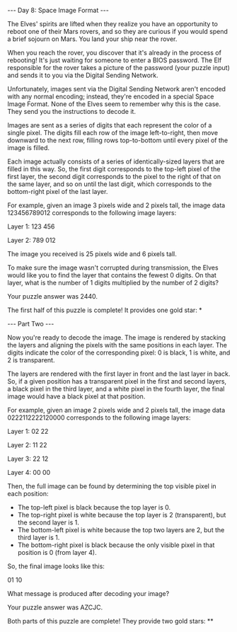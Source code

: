 --- Day 8: Space Image Format ---

The Elves' spirits are lifted when they realize you have an opportunity to reboot one of their Mars rovers, and so they are curious if you would spend a brief sojourn on Mars. You land your ship near the rover.

When you reach the rover, you discover that it's already in the process of rebooting! It's just waiting for someone to enter a BIOS password. The Elf responsible for the rover takes a picture of the password (your puzzle input) and sends it to you via the Digital Sending Network.

Unfortunately, images sent via the Digital Sending Network aren't encoded with any normal encoding; instead, they're encoded in a special Space Image Format. None of the Elves seem to remember why this is the case. They send you the instructions to decode it.

Images are sent as a series of digits that each represent the color of a single pixel. The digits fill each row of the image left-to-right, then move downward to the next row, filling rows top-to-bottom until every pixel of the image is filled.

Each image actually consists of a series of identically-sized layers that are filled in this way. So, the first digit corresponds to the top-left pixel of the first layer, the second digit corresponds to the pixel to the right of that on the same layer, and so on until the last digit, which corresponds to the bottom-right pixel of the last layer.

For example, given an image 3 pixels wide and 2 pixels tall, the image data 123456789012 corresponds to the following image layers:

Layer 1: 123
         456

Layer 2: 789
         012

The image you received is 25 pixels wide and 6 pixels tall.

To make sure the image wasn't corrupted during transmission, the Elves would like you to find the layer that contains the fewest 0 digits. On that layer, what is the number of 1 digits multiplied by the number of 2 digits?

Your puzzle answer was 2440.

The first half of this puzzle is complete! It provides one gold star: *

--- Part Two ---

Now you're ready to decode the image. The image is rendered by stacking the layers and aligning the pixels with the same positions in each layer. The digits indicate the color of the corresponding pixel: 0 is black, 1 is white, and 2 is transparent.

The layers are rendered with the first layer in front and the last layer in back. So, if a given position has a transparent pixel in the first and second layers, a black pixel in the third layer, and a white pixel in the fourth layer, the final image would have a black pixel at that position.

For example, given an image 2 pixels wide and 2 pixels tall, the image data 0222112222120000 corresponds to the following image layers:

Layer 1: 02
         22

Layer 2: 11
         22

Layer 3: 22
         12

Layer 4: 00
         00

Then, the full image can be found by determining the top visible pixel in each position:

- The top-left pixel is black because the top layer is 0.
- The top-right pixel is white because the top layer is 2 (transparent), but the second layer is 1.
- The bottom-left pixel is white because the top two layers are 2, but the third layer is 1.
- The bottom-right pixel is black because the only visible pixel in that position is 0 (from layer 4).

So, the final image looks like this:

01
10

What message is produced after decoding your image?


Your puzzle answer was AZCJC.

Both parts of this puzzle are complete! They provide two gold stars: **